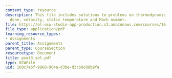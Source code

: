 ```yaml
---
content_type: resource
description: This file includes solutions to problems on thermodynamic cycle, work
  done, velocity, static temperature and Mach number.
file: https://ol-ocw-studio-app-production.s3.amazonaws.com/courses/16-01-unified-engineering-i-ii-iii-iv-fall-2005-spring-2006/160c7a6f9968904ad3bed3c60c88b9fa_pset3_sol.pdf
file_type: application/pdf
learning_resource_types:
- Assignments
parent_title: Assignments
parent_type: CourseSection
resourcetype: Document
title: pset3_sol.pdf
type: OCWFile
uid: 160c7a6f-9968-904a-d3be-d3c60c88b9fa
---
```

